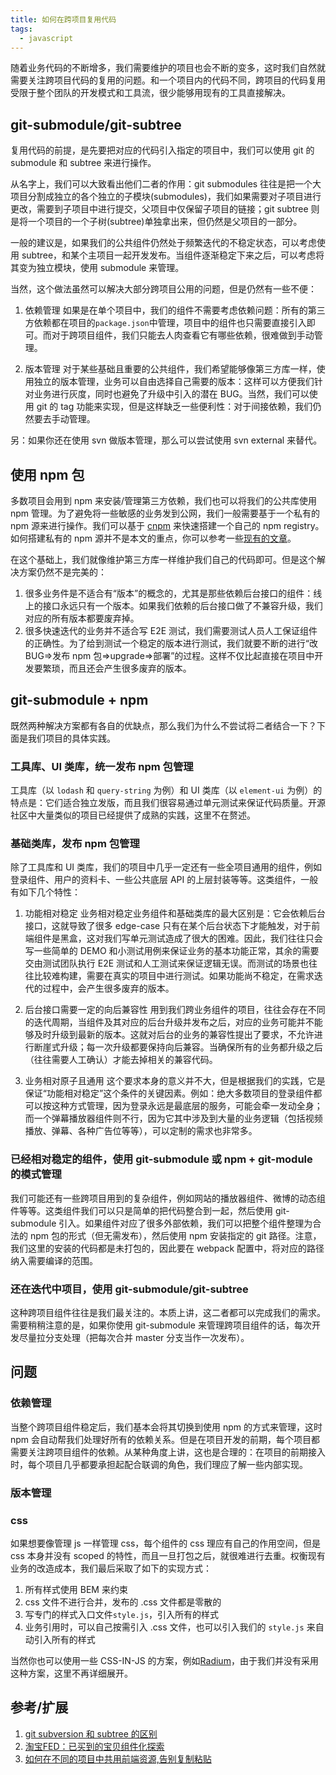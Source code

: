 ```yaml
---
title: 如何在跨项目复用代码
tags: 
  - javascript
---
```


随着业务代码的不断增多，我们需要维护的项目也会不断的变多，这时我们自然就需要关注跨项目代码的复用的问题。和一个项目内的代码不同，跨项目的代码复用受限于整个团队的开发模式和工具流，很少能够用现有的工具直接解决。

## git-submodule/git-subtree

复用代码的前提，是先要把对应的代码引入指定的项目中，我们可以使用 git 的 submodule 和 subtree 来进行操作。

从名字上，我们可以大致看出他们二者的作用：git submodules 往往是把一个大项目分割成独立的各个独立的子模块(submodules)，我们如果需要对子项目进行更改，需要到子项目中进行提交，父项目中仅保留子项目的链接；git subtree 则是将一个项目的一个子树(subtree)单独拿出来，但仍然是父项目的一部分。

一般的建议是，如果我们的公共组件仍然处于频繁迭代的不稳定状态，可以考虑使用 subtree，和某个主项目一起开发发布。当组件逐渐稳定下来之后，可以考虑将其变为独立模块，使用 submodule 来管理。

当然，这个做法虽然可以解决大部分跨项目公用的问题，但是仍然有一些不便：

1. 依赖管理
如果是在单个项目中，我们的组件不需要考虑依赖问题：所有的第三方依赖都在项目的`package.json`中管理，项目中的组件也只需要直接引入即可。而对于跨项目组件，我们只能去人肉查看它有哪些依赖，很难做到手动管理。

2. 版本管理
对于某些基础且重要的公共组件，我们希望能够像第三方库一样，使用独立的版本管理，业务可以自由选择自己需要的版本：这样可以方便我们针对业务进行灰度，同时也避免了升级中引入的潜在 BUG。当然，我们可以使用 git 的 tag 功能来实现，但是这样缺乏一些便利性：对于间接依赖，我们仍然要去手动管理。

另：如果你还在使用 svn 做版本管理，那么可以尝试使用 svn external 来替代。

## 使用 npm 包

多数项目会用到 npm 来安装/管理第三方依赖，我们也可以将我们的公共库使用 npm 管理。为了避免将一些敏感的业务发到公网，我们一般需要基于一个私有的 npm 源来进行操作。我们可以基于 [cnpm](https://github.com/cnpm/cnpmjs.org) 来快速搭建一个自己的 npm registry。如何搭建私有的 npm 源并不是本文的重点，你可以参考一些[现有的文章](https://github.com/jaywcjlove/handbook/blob/master/CentOS/%E5%9C%A85%E5%88%86%E9%92%9F%E5%86%85%E6%90%AD%E5%BB%BA%E4%BC%81%E4%B8%9A%E5%86%85%E9%83%A8%E7%A7%81%E6%9C%89npm%E4%BB%93%E5%BA%93.md)。

在这个基础上，我们就像维护第三方库一样维护我们自己的代码即可。但是这个解决方案仍然不是完美的：

1. 很多业务件是不适合有“版本”的概念的，尤其是那些依赖后台接口的组件：线上的接口永远只有一个版本。如果我们依赖的后台接口做了不兼容升级，我们对应的所有版本都要废弃掉。
2. 很多快速迭代的业务并不适合写 E2E 测试，我们需要测试人员人工保证组件的正确性。为了给到测试一个稳定的版本进行测试，我们就要不断的进行“改 BUG=>发布 npm 包=>upgrade=>部署”的过程。这样不仅比起直接在项目中开发要繁琐，而且还会产生很多废弃的版本。

## git-submodule + npm

既然两种解决方案都有各自的优缺点，那么我们为什么不尝试将二者结合一下？下面是我们项目的具体实践。

### 工具库、UI 类库，统一发布 npm 包管理

工具库（以 `lodash` 和 `query-string` 为例）和 UI 类库（以 `element-ui` 为例）的特点是：它们适合独立发版，而且我们很容易通过单元测试来保证代码质量。开源社区中大量类似的项目已经提供了成熟的实践，这里不在赘述。

### 基础类库，发布 npm 包管理

除了工具库和 UI 类库，我们的项目中几乎一定还有一些全项目通用的组件，例如登录组件、用户的资料卡、一些公共底层 API 的上层封装等等。这类组件，一般有如下几个特性：

1. 功能相对稳定
业务相对稳定业务组件和基础类库的最大区别是：它会依赖后台接口，这就导致了很多 edge-case 只有在某个后台状态下才能触发，对于前端组件是黑盒，这对我们写单元测试造成了很大的困难。因此，我们往往只会写一些简单的 DEMO 和小测试用例来保证业务的基本功能正常，其余的需要交由测试团队执行 E2E 测试和人工测试来保证逻辑无误。而测试的场景也往往比较难构建，需要在真实的项目中进行测试。如果功能尚不稳定，在需求迭代的过程中，会产生很多废弃的版本。

2. 后台接口需要一定的向后兼容性
用到我们跨业务组件的项目，往往会存在不同的迭代周期，当组件及其对应的后台升级并发布之后，对应的业务可能并不能够及时升级到最新的版本。这就对后台的业务的兼容性提出了要求，不允许进行断崖式升级；每一次升级都要保持向后兼容。当确保所有的业务都升级之后（往往需要人工确认）才能去掉相关的兼容代码。

3. 业务相对原子且通用
这个要求本身的意义并不大，但是根据我们的实践，它是保证“功能相对稳定”这个条件的关键因素。例如：绝大多数项目的登录组件都可以按这种方式管理，因为登录永远是最底层的服务，可能会牵一发动全身；而一个弹幕播放器组件则不行，因为它其中涉及到大量的业务逻辑（包括视频播放、弹幕、各种广告位等等），可以定制的需求也非常多。

### 已经相对稳定的组件，使用 git-submodule 或 npm + git-module 的模式管理
我们可能还有一些跨项目用到的复杂组件，例如网站的播放器组件、微博的动态组件等等。这类组件我们可以只是简单的把代码整合到一起，然后使用 git-submodule 引入。如果组件对应了很多外部依赖，我们可以把整个组件整理为合法的 npm 包的形式（但无需发布），然后使用 npm 安装指定的 git 路径。注意，我们这里的安装的代码都是未打包的，因此要在 webpack 配置中，将对应的路径纳入需要编译的范围。

### 还在迭代中项目，使用 git-submodule/git-subtree
这种跨项目组件往往是我们最关注的。本质上讲，这二者都可以完成我们的需求。需要稍稍注意的是，如果你使用 git-submodule 来管理跨项目组件的话，每次开发尽量拉分支处理（把每次合并 master 分支当作一次发布）。

## 问题

### 依赖管理

当整个跨项目组件稳定后，我们基本会将其切换到使用 npm 的方式来管理，这时 npm 会自动帮我们处理好所有的依赖关系。但是在项目开发的前期，每个项目都需要关注跨项目组件的依赖。从某种角度上讲，这也是合理的：在项目的前期接入时，每个项目几乎都要承担起配合联调的角色，我们理应了解一些内部实现。

### 版本管理

### css

如果想要像管理 js 一样管理 css，每个组件的 css 理应有自己的作用空间，但是 css 本身并没有 scoped 的特性，而且一旦打包之后，就很难进行去重。权衡现有业务的改造成本，我们最后采取了如下的实现方式：
1. 所有样式使用 BEM 来约束
2. css 文件不进行合并，发布的 .css 文件都是零散的
3. 写专门的样式入口文件`style.js`，引入所有的样式
4. 业务引用时，可以自己按需引入 .css 文件，也可以引入我们的 `style.js` 来自动引入所有的样式

当然你也可以使用一些 CSS-IN-JS 的方案，例如[Radium](https://github.com/FormidableLabs/radium)，由于我们并没有采用这种方案，这里不再详细展开。

## 参考/扩展

1. [git subversion 和 subtree 的区别](https://stackoverflow.com/questions/31769820/differences-between-git-submodule-and-subtree)
2. [淘宝FED：已买到的宝贝组件化探索](http://taobaofed.org/blog/2015/11/02/buy-component/)
3. [如何在不同的项目中共用前端资源,告别复制粘贴](https://juejin.im/post/5a3b0e2af265da432c240216)
